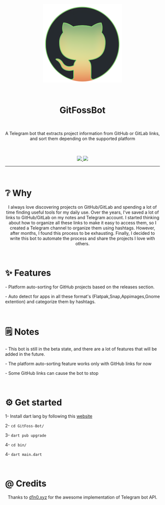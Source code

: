 <p align="center">
  <img src="https://github.com/XxA7med66xX/GitFoss-Bot/blob/241d997b5ec357e7c9ab792f9fecfcacc2816117/assets/Icons/256x256/GitFoss.png" />
</p>

<br/>
<h1 align="center">GitFossBot</h1>
<br/>
<p align="center">A Telegram bot that extracts project information from GitHub or GitLab links, and sort them depending on the supported platform </p>
<br/>
<br/>
<div align="center">
  <a href="https://t.me/GitFoss">
    <img src="https://img.shields.io/badge/Join(ar)-Telegram-blue" />
  </a>
  <a href="">
    <img src="https://img.shields.io/badge/MIT-License-bightgreen">
  </a>

  <hr />

  <br/>

  <h1 align="left">❔️ Why</h1>

  <p align="center">I always love discovering projects on GitHub/GitLab and spending a lot of time finding useful tools for my daily use. Over the years, I've saved a lot of links to GitHub/GitLab on my notes and Telegram account. I started thinking about how to organize all these links to make it easy to access them, so I created a Telegram channel to organize them using hashtags. However, after months, I found this process to be exhausting. Finally, I decided to write this bot to automate the process and share the projects I love with others. </p>

  <br/>
  
  <h1 align="left">✨️ Features</h1>
  
  <p align="left">- Platform auto-sorting for GitHub projects based on the releases section.</p>
  <p align="left">- Auto detect for apps in all these format's (Flatpak,Snap,Appimages,Gnome extention) and categorize them by hashtags.</p>

  <br/>
  
  <h1 align="left">🗒️ Notes</h1>

  <p align="left">- This bot is still in the beta state, and there are a lot of features that will be added in the future.</p>
  <p align="left">- The platform auto-sorting feature works only with GitHub links for now</p>
  <p align="left">- Some GitHub links can cause the bot to stop</p>

  <br/>

  <h1 align="left">⚙️ Get started</h1>

  <p align="left">1- Install dart lang by following this <a href='https://dart.dev/get-dart#install'>website</a> </p>
  <p align="left">2- <code>cd GitFoss-Bot/</code></p>
  <p align="left">3- <code>dart pub upgrade</code></p>
  <p align="left">4- <code>cd bin/</code></p>
  <p align="left">4- <code>dart main.dart</code></p>

  <br/>

  <h1 align="left">@ Credits</h1>

  Thanks to <a href='https://pub.dev/publishers/d1n0.xyz/packages'>d1n0.xyz</a> for the awesome implementation of Telegram bot API.

  
  
   
  

  
  

  

  
  
  


  


